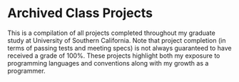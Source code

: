# Archived Class Projects

This is a compilation of all projects completed throughout my graduate study at University of Southern California. Note that project completion (in terms of passing tests and meeting specs) is not always guaranteed to have received a grade of 100%. These projects highlight both my exposure to programming languages and conventions along with my growth as a programmer.
